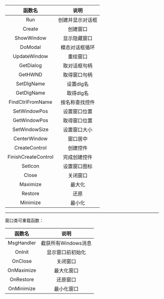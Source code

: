 |函数名|说明|
| :---: | :---: |
|Run|创建并显示对话框|
|Create|创建窗口|
|ShowWindow|显示隐藏窗口|
|DoModal|模态对话框循环|
|UpdateWindow|重绘窗口|
|GetDialog|取对话框句柄|
|GetHWND|取得窗口句柄|
|SetDlgName|设置dlg名|
|GetDlgName|取得dlg名|
|FindCtrlFromName|按名称查找控件|
|SetWindowPos|设置窗口位置|
|GetWindowPos|取得窗口位置|
|SetWindowSize|设置窗口大小|
|CenterWindow|窗口居中|
|CreateControl|创建控件|
|FinishCreateControl|完成创建控件|
|SetIcon|设置窗口图标|
|Close|关闭窗口|
|Maximize|最大化|
|Restore|还原|
|Minimize|最小化|

* * * * *

窗口类可重载函数：

|函数名|说明|
| :---: | :---: |
|MsgHandler|截获所有Windows消息|
|OnInit|显示窗口前初始化|
|OnClose|关闭窗口|
|OnMaximize|最大化窗口|
|OnRestore|还原窗口|
|OnMinimize|最小化窗口|